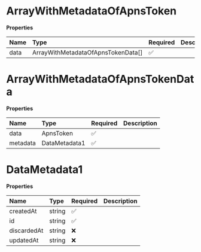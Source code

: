 # ArrayWithMetadataOfApnsToken

**Properties**

| Name | Type                               | Required | Description |
| :--- | :--------------------------------- | :------- | :---------- |
| data | ArrayWithMetadataOfApnsTokenData[] | ✅       |             |

# ArrayWithMetadataOfApnsTokenData

**Properties**

| Name     | Type          | Required | Description |
| :------- | :------------ | :------- | :---------- |
| data     | ApnsToken     | ✅       |             |
| metadata | DataMetadata1 | ✅       |             |

# DataMetadata1

**Properties**

| Name        | Type   | Required | Description |
| :---------- | :----- | :------- | :---------- |
| createdAt   | string | ✅       |             |
| id          | string | ✅       |             |
| discardedAt | string | ❌       |             |
| updatedAt   | string | ❌       |             |
